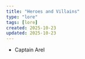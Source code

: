 ```yaml
---
title: "Heroes and Villains"
type: "lore"
tags: [lore]
created: 2025-10-23
updated: 2025-10-23
---
```

- Captain Arel
